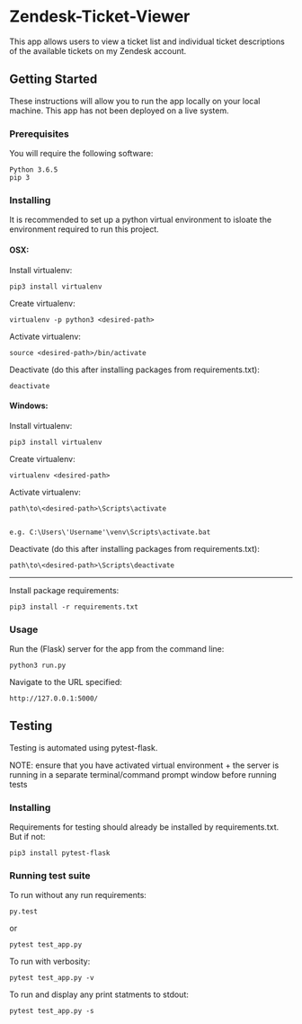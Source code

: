 # Zendesk-Ticket-Viewer
This app allows users to view a ticket list and individual ticket descriptions of the available tickets on my Zendesk account. 

## Getting Started
These instructions will allow you to run the app locally on your local machine. This app has not been deployed on a live system.

### Prerequisites
You will require the following software:
```
Python 3.6.5
pip 3
```

### Installing
It is recommended to set up a python virtual environment to isloate the environment required to run this project.


#### OSX:


Install virtualenv:
```
pip3 install virtualenv
```


Create virtualenv:
```
virtualenv -p python3 <desired-path>
```


Activate virtualenv:
```
source <desired-path>/bin/activate
```


Deactivate (do this after installing packages from requirements.txt):
```
deactivate
```


#### Windows:



Install virtualenv:
```
pip3 install virtualenv
```


Create virtualenv:
```
virtualenv <desired-path>
```


Activate virtualenv:
```
path\to\<desired-path>\Scripts\activate


e.g. C:\Users\'Username'\venv\Scripts\activate.bat
```


Deactivate (do this after installing packages from requirements.txt):
```
path\to\<desired-path>\Scripts\deactivate
```

-------------------------------------------------------------------------------
Install package requirements:
```
pip3 install -r requirements.txt
```


### Usage
Run the (Flask) server for the app from the command line:
```
python3 run.py
```


Navigate to the URL specified:
 ```
 http://127.0.0.1:5000/
```


## Testing
Testing is automated using pytest-flask. 


NOTE: ensure that you have activated virtual environment + the server is running in a separate terminal/command prompt window before running tests


### Installing
Requirements for testing should already be installed by requirements.txt. But if not:
```
pip3 install pytest-flask
```


### Running test suite
To run without any run requirements:
```
py.test
```


or
```
pytest test_app.py
```


To run with verbosity:
```
pytest test_app.py -v 
```


To run and display any print statments to stdout:
```
pytest test_app.py -s
```

